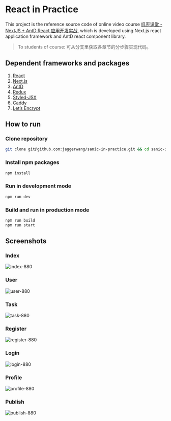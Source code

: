 # React in Practice

This project is the reference source code of online video course [叽歪课堂 - NextJS + AntD React 应用开发实战](https://blog.jaggerwang.net/jwcourse-nextjs-antd-react-app-develop-in-practice/), which is developed using Next.js react application framework and AntD react component library.

> To students of course: 可从分支里获取各章节的分步骤实现代码。

## Dependent frameworks and packages

1. [React](https://reactjs.org/)
1. [Next.js](https://nextjs.org/)
1. [AntD](https://ant.design/)
1. [Redux](https://redux.js.org/)
1. [Styled-JSX](https://github.com/zeit/styled-jsx)
1. [Caddy](https://caddyserver.com/)
1. [Let’s Encrypt](https://letsencrypt.org/)

## How to run

### Clone repository

```bash
git clone git@github.com:jaggerwang/sanic-in-practice.git && cd sanic-in-practice
```

### Install npm packages

```bash
npm install
```

### Run in development mode

```bash
npm run dev
```

### Build and run in production mode

```bash
npm run build
npm run start
```

## Screenshots

### Index

![index-880](https://user-images.githubusercontent.com/1255011/57274237-361d3080-70cd-11e9-985f-a98319d27e8c.png)

### User

![user-880](https://user-images.githubusercontent.com/1255011/57274135-c7d86e00-70cc-11e9-9c81-5baad534bb91.png)

### Task

![task-880](https://user-images.githubusercontent.com/1255011/57274133-c73fd780-70cc-11e9-94b3-85044568c360.png)

### Register

![register-880](https://user-images.githubusercontent.com/1255011/57274131-c6a74100-70cc-11e9-8df6-3680b45c6e7d.png)

### Login

![login-880](https://user-images.githubusercontent.com/1255011/57274126-c4dd7d80-70cc-11e9-9b9b-ff51b61d6d70.png)

### Profile

![profile-880](https://user-images.githubusercontent.com/1255011/57274127-c5761400-70cc-11e9-81e5-351e5794aa66.png)

### Publish

![publish-880](https://user-images.githubusercontent.com/1255011/57274128-c60eaa80-70cc-11e9-8cb1-253131761ee9.png)
